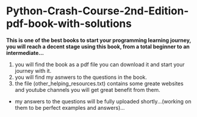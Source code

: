 # Python-Crash-Course-2nd-Edition-pdf-book-with-solutions
****This is one of the best books to start your programming learning journey, you will reach a decent stage using this book, from a total beginner to an intermediate...**** 

  1) you will find the book as a pdf file you can download it and start your journey with it.
  2) you will find my asnwers to the questions in the book.
  3) the file (other_helping_resources.txt) contains some greate websites and youtube channels you will get great benefit from them.
  
  * my answers to the questions will be fully uploaded shortly...(working on them to be perfect examples and answers)... 
